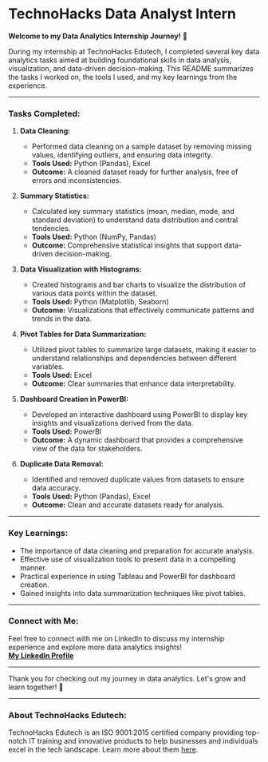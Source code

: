 # TechnoHacks Data Analyst Intern


**Welcome to my Data Analytics Internship Journey!** 🚀

During my internship at TechnoHacks Edutech, I completed several key data analytics tasks aimed at building foundational skills in data analysis, visualization, and data-driven decision-making. This README summarizes the tasks I worked on, the tools I used, and my key learnings from the experience.

---

### **Tasks Completed:**

1. **Data Cleaning:**
   - Performed data cleaning on a sample dataset by removing missing values, identifying outliers, and ensuring data integrity.
   - **Tools Used:** Python (Pandas), Excel
   - **Outcome:** A cleaned dataset ready for further analysis, free of errors and inconsistencies.

2. **Summary Statistics:**
   - Calculated key summary statistics (mean, median, mode, and standard deviation) to understand data distribution and central tendencies.
   - **Tools Used:** Python (NumPy, Pandas)
   - **Outcome:** Comprehensive statistical insights that support data-driven decision-making.

3. **Data Visualization with Histograms:**
   - Created histograms and bar charts to visualize the distribution of various data points within the dataset.
   - **Tools Used:** Python (Matplotlib, Seaborn)
   - **Outcome:** Visualizations that effectively communicate patterns and trends in the data.

4. **Pivot Tables for Data Summarization:**
   - Utilized pivot tables to summarize large datasets, making it easier to understand relationships and dependencies between different variables.
   - **Tools Used:** Excel
   - **Outcome:** Clear summaries that enhance data interpretability.

5. **Dashboard Creation in PowerBI:**
   - Developed an interactive dashboard using PowerBI to display key insights and visualizations derived from the data.
   - **Tools Used:** PowerBI
   - **Outcome:** A dynamic dashboard that provides a comprehensive view of the data for stakeholders.

6. **Duplicate Data Removal:**
   - Identified and removed duplicate values from datasets to ensure data accuracy.
   - **Tools Used:** Python (Pandas), Excel
   - **Outcome:** Clean and accurate datasets ready for analysis.

---

### **Key Learnings:**

- The importance of data cleaning and preparation for accurate analysis.
- Effective use of visualization tools to present data in a compelling manner.
- Practical experience in using Tableau and PowerBI for dashboard creation.
- Gained insights into data summarization techniques like pivot tables.

---

### **Connect with Me:**

Feel free to connect with me on LinkedIn to discuss my internship experience and explore more data analytics insights!  
**[My LinkedIn Profile](https://www.linkedin.com/in/prashantsingh896/)**

---

Thank you for checking out my journey in data analytics. Let's grow and learn together! 🌱

---

### **About TechnoHacks Edutech:**

TechnoHacks Edutech is an ISO 9001:2015 certified company providing top-notch IT training and innovative products to help businesses and individuals excel in the tech landscape. Learn more about them [here](http://www.technohacks.co.in).
